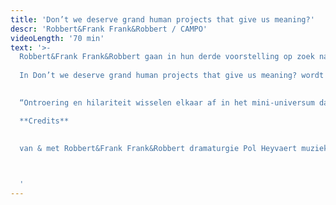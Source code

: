 ```yaml
---
title: 'Don’t we deserve grand human projects that give us meaning?'
descr: 'Robbert&Frank Frank&Robbert / CAMPO'
videoLength: '70 min'
text: '>-
  Robbert&Frank Frank&Robbert gaan in hun derde voorstelling op zoek naar zingeving in een wereld zonder Groot Verhaal, en dat doen ze op hun geheel eigen manier: met een sterke visuele logica, en knipogend naar ruimtevaart en wetenschap.
  
  In Don’t we deserve grand human projects that give us meaning? wordt het kunstenaarsduo voor het eerst zelf deel van hun installaties en ontwerpen. De artiesten splitsen en dupliceren zichzelf als atomen in een imaginaire wereld van primaire kleuren.

  ‍
  “Ontroering en hilariteit wisselen elkaar af in het mini-universum dat Frank&Robbert tonen.”  Theaterkrant

  **Credits**
  

  van & met Robbert&Frank Frank&Robbert dramaturgie Pol Heyvaert muziek Boris Zeebroek bewegingsadvies Charlotte Vanden Eynde voice-over Jonathan Beaton & Anna Stoppa techniek Korneel Coessens, Bart Huybrechts & Maarten Van Trigt met dank aan Arne Wastyn & de familie Keys productie CAMPO coproductie Beursschouwburg Brussels (BE), PACT Zollverein Essen (DE) & Auawirleben Bern (CH)

  ‍

  ‍'
---
```

